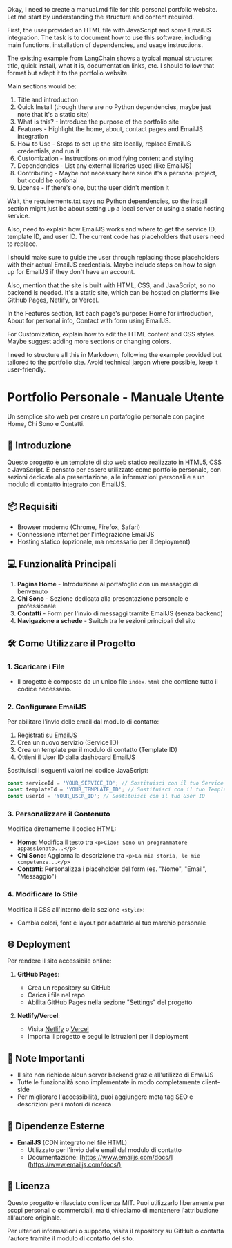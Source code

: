 <think>
Okay, I need to create a manual.md file for this personal portfolio website. Let me start by understanding the structure and content required.

First, the user provided an HTML file with JavaScript and some EmailJS integration. The task is to document how to use this software, including main functions, installation of dependencies, and usage instructions.

The existing example from LangChain shows a typical manual structure: title, quick install, what it is, documentation links, etc. I should follow that format but adapt it to the portfolio website.

Main sections would be:

1. Title and introduction
2. Quick Install (though there are no Python dependencies, maybe just note that it's a static site)
3. What is this? - Introduce the purpose of the portfolio site
4. Features - Highlight the home, about, contact pages and EmailJS integration
5. How to Use - Steps to set up the site locally, replace EmailJS credentials, and run it
6. Customization - Instructions on modifying content and styling
7. Dependencies - List any external libraries used (like EmailJS)
8. Contributing - Maybe not necessary here since it's a personal project, but could be optional
9. License - If there's one, but the user didn't mention it

Wait, the requirements.txt says no Python dependencies, so the install section might just be about setting up a local server or using a static hosting service.

Also, need to explain how EmailJS works and where to get the service ID, template ID, and user ID. The current code has placeholders that users need to replace.

I should make sure to guide the user through replacing those placeholders with their actual EmailJS credentials. Maybe include steps on how to sign up for EmailJS if they don't have an account.

Also, mention that the site is built with HTML, CSS, and JavaScript, so no backend is needed. It's a static site, which can be hosted on platforms like GitHub Pages, Netlify, or Vercel.

In the Features section, list each page's purpose: Home for introduction, About for personal info, Contact with form using EmailJS.

For Customization, explain how to edit the HTML content and CSS styles. Maybe suggest adding more sections or changing colors.

I need to structure all this in Markdown, following the example provided but tailored to the portfolio site. Avoid technical jargon where possible, keep it user-friendly.
</think>

# Portfolio Personale - Manuale Utente

Un semplice sito web per creare un portafoglio personale con pagine Home, Chi Sono e Contatti.

## 🚀 Introduzione
Questo progetto è un template di sito web statico realizzato in HTML5, CSS e JavaScript. È pensato per essere utilizzato come portfolio personale, con sezioni dedicate alla presentazione, alle informazioni personali e a un modulo di contatto integrato con EmailJS.

## 📦 Requisiti
- Browser moderno (Chrome, Firefox, Safari)
- Connessione internet per l'integrazione EmailJS
- Hosting statico (opzionale, ma necessario per il deployment)

## 💻 Funzionalità Principali
1. **Pagina Home** - Introduzione al portafoglio con un messaggio di benvenuto
2. **Chi Sono** - Sezione dedicata alla presentazione personale e professionale
3. **Contatti** - Form per l'invio di messaggi tramite EmailJS (senza backend)
4. **Navigazione a schede** - Switch tra le sezioni principali del sito

## 🛠️ Come Utilizzare il Progetto

### 1. Scaricare i File
- Il progetto è composto da un unico file `index.html` che contiene tutto il codice necessario.

### 2. Configurare EmailJS
Per abilitare l'invio delle email dal modulo di contatto:
1. Registrati su [EmailJS](https://www.emailjs.com/)
2. Crea un nuovo servizio (Service ID)
3. Crea un template per il modulo di contatto (Template ID)
4. Ottieni il User ID dalla dashboard EmailJS

Sostituisci i seguenti valori nel codice JavaScript:
```javascript
const serviceId = 'YOUR_SERVICE_ID'; // Sostituisci con il tuo Service ID
const templateId = 'YOUR_TEMPLATE_ID'; // Sostituisci con il tuo Template ID
const userId = 'YOUR_USER_ID'; // Sostituisci con il tuo User ID
```

### 3. Personalizzare il Contenuto
Modifica direttamente il codice HTML:
- **Home**: Modifica il testo tra `<p>Ciao! Sono un programmatore appassionato...</p>`
- **Chi Sono**: Aggiorna la descrizione tra `<p>La mia storia, le mie competenze...</p>`
- **Contatti**: Personalizza i placeholder del form (es. "Nome", "Email", "Messaggio")

### 4. Modificare lo Stile
Modifica il CSS all'interno della sezione `<style>`:
- Cambia colori, font e layout per adattarlo al tuo marchio personale

## 🌐 Deployment
Per rendere il sito accessibile online:
1. **GitHub Pages**:
   - Crea un repository su GitHub
   - Carica i file nel repo
   - Abilita GitHub Pages nella sezione "Settings" del progetto

2. **Netlify/Vercel**:
   - Visita [Netlify](https://www.netlify.com/) o [Vercel](https://vercel.com/)
   - Importa il progetto e segui le istruzioni per il deployment

## 📌 Note Importanti
- Il sito non richiede alcun server backend grazie all'utilizzo di EmailJS
- Tutte le funzionalità sono implementate in modo completamente client-side
- Per migliorare l'accessibilità, puoi aggiungere meta tag SEO e descrizioni per i motori di ricerca

## 📌 Dipendenze Esterne
- **EmailJS** (CDN integrato nel file HTML)
  - Utilizzato per l'invio delle email dal modulo di contatto
  - Documentazione: [https://www.emailjs.com/docs/](https://www.emailjs.com/docs/)

## 📝 Licenza
Questo progetto è rilasciato con licenza MIT. Puoi utilizzarlo liberamente per scopi personali o commerciali, ma ti chiediamo di mantenere l'attribuzione all'autore originale.

Per ulteriori informazioni o supporto, visita il repository su GitHub o contatta l'autore tramite il modulo di contatto del sito.